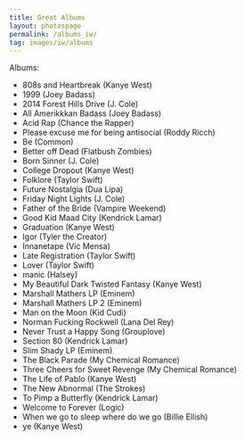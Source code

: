 ```yaml
---
title: Great Albums
layout: photospage
permalink: /albums_iw/
tag: images/iw/albums
---
```


Albums:
- 808s and Heartbreak (Kanye West)
- 1999 (Joey Badass)
- 2014 Forest Hills Drive (J. Cole)
- All Amerikkkan Badass (Joey Badass)
- Acid Rap (Chance the Rapper)
- Please excuse me for being antisocial (Roddy Ricch)
- Be (Common)
- Better off Dead (Flatbush Zombies)
- Born Sinner (J. Cole)
- College Dropout (Kanye West)
- Folklore (Taylor Swift)
- Future Nostalgia (Dua Lipa)
- Friday Night Lights (J. Cole)
- Father of the Bride (Vampire Weekend)
- Good Kid Maad City (Kendrick Lamar)
- Graduation (Kanye West)
- Igor (Tyler the Creator)
- Innanetape (Vic Mensa)
- Late Registration (Taylor Swift)
- Lover (Taylor Swift)
- manic (Halsey)
- My Beautiful Dark Twisted Fantasy (Kanye West)
- Marshall Mathers LP (Eminem)
- Marshall Mathers LP 2 (Eminem)
- Man on the Moon (Kid Cudi)
- Norman Fucking Rockwell (Lana Del Rey)
- Never Trust a Happy Song (Grouplove)
- Section 80 (Kendrick Lamar)
- Slim Shady LP (Eminem)
- The Black Parade (My Chemical Romance)
- Three Cheers for Sweet Revenge (My Chemical Romance)
- The Life of Pablo (Kanye West)
- The New Abnormal (The Strokes)
- To Pimp a Butterfly (Kendrick Lamar)
- Welcome to Forever (Logic)
- When we go to sleep where do we go (Billie Ellish)
- ye (Kanye West)